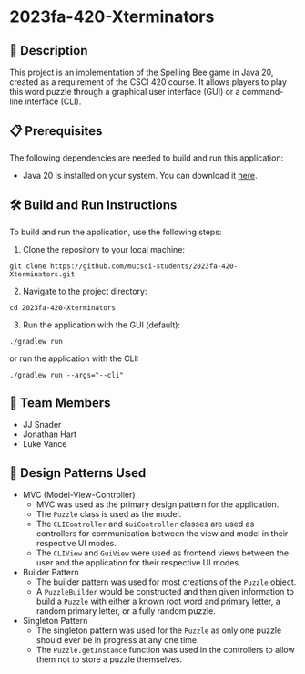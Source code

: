 # 2023fa-420-Xterminators

## 📝 Description
This project is an implementation of the Spelling Bee game in Java 20, created
as a requirement of the CSCI 420 course. It allows players to play this word
puzzle through a graphical user interface (GUI) or a command-line interface (CLI).

## 📋 Prerequisites
The following dependencies are needed to build and run this application:

- Java 20 is installed on your system. You can download it [here](https://www.oracle.com/java/technologies/downloads/).

## 🛠️ Build and Run Instructions
To build and run the application, use the following steps:

1. Clone the repository to your local machine:
```
git clone https://github.com/mucsci-students/2023fa-420-Xterminators.git
```

2. Navigate to the project directory:
```
cd 2023fa-420-Xterminators
```

3. Run the application with the GUI (default):
```
./gradlew run
```
or run the application with the CLI:
```
./gradlew run --args="--cli"
```

## 👥 Team Members

- JJ Snader
- Jonathan Hart
- Luke Vance

## 🎨 Design Patterns Used

- MVC (Model-View-Controller)
    - MVC was used as the primary design pattern for the application.
    - The `Puzzle` class is used as the model.
    - The `CLIController` and `GuiController` classes are used as controllers
      for communication between the view and model in their respective UI modes.
    - The `CLIView` and `GuiView` were used as frontend views between the user
      and the application for their respective UI modes.
- Builder Pattern
    - The builder pattern was used for most creations of the `Puzzle` object.
    - A `PuzzleBuilder` would be constructed and then given information to build
      a `Puzzle` with either a known root word and primary letter, a random
      primary letter, or a fully random puzzle.
- Singleton Pattern
    - The singleton pattern was used for the `Puzzle` as only one puzzle should
      ever be in progress at any one time.
    - The `Puzzle.getInstance` function was used in the controllers to allow
      them not to store a puzzle themselves.
